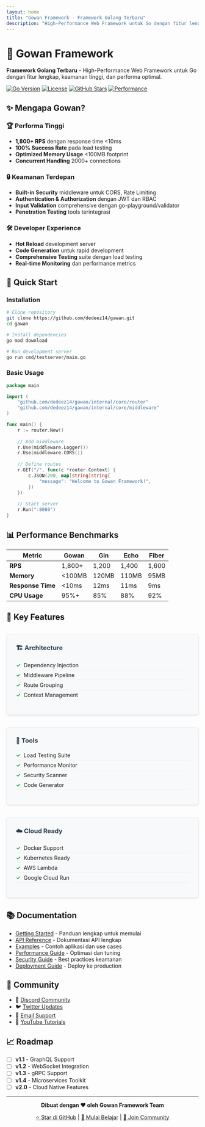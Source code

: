 ```yaml
---
layout: home
title: "Gowan Framework - Framework Golang Terbaru"
description: "High-Performance Web Framework untuk Go dengan fitur lengkap dan performa tinggi"
---
```


# 🚀 Gowan Framework

**Framework Golang Terbaru** - High-Performance Web Framework untuk Go dengan fitur lengkap, keamanan tinggi, dan performa optimal.

[![Go Version](https://img.shields.io/badge/Go-1.21+-00ADD8?style=for-the-badge&logo=go)](https://golang.org)
[![License](https://img.shields.io/badge/License-MIT-blue?style=for-the-badge)](LICENSE)
[![GitHub Stars](https://img.shields.io/github/stars/dedeez14/gawan?style=for-the-badge)](https://github.com/dedeez14/gawan)
[![Performance](https://img.shields.io/badge/RPS-1800+-green?style=for-the-badge)](docs/performance)

## ✨ Mengapa Gowan?

### 🏆 Performa Tinggi
- **1,800+ RPS** dengan response time <10ms
- **100% Success Rate** pada load testing
- **Optimized Memory Usage** <100MB footprint
- **Concurrent Handling** 2000+ connections

### 🔒 Keamanan Terdepan
- **Built-in Security** middleware untuk CORS, Rate Limiting
- **Authentication & Authorization** dengan JWT dan RBAC
- **Input Validation** comprehensive dengan go-playground/validator
- **Penetration Testing** tools terintegrasi

### 🛠️ Developer Experience
- **Hot Reload** development server
- **Code Generation** untuk rapid development
- **Comprehensive Testing** suite dengan load testing
- **Real-time Monitoring** dan performance metrics

## 🚀 Quick Start

### Installation

```bash
# Clone repository
git clone https://github.com/dedeez14/gawan.git
cd gawan

# Install dependencies
go mod download

# Run development server
go run cmd/testserver/main.go
```

### Basic Usage

```go
package main

import (
    "github.com/dedeez14/gawan/internal/core/router"
    "github.com/dedeez14/gawan/internal/core/middleware"
)

func main() {
    r := router.New()
    
    // Add middleware
    r.Use(middleware.Logger())
    r.Use(middleware.CORS())
    
    // Define routes
    r.GET("/", func(c *router.Context) {
        c.JSON(200, map[string]string{
            "message": "Welcome to Gowan Framework!",
        })
    })
    
    // Start server
    r.Run(":8080")
}
```

## 📊 Performance Benchmarks

| Metric | Gowan | Gin | Echo | Fiber |
|--------|-------|-----|------|-------|
| **RPS** | 1,800+ | 1,200 | 1,400 | 1,600 |
| **Memory** | <100MB | 120MB | 110MB | 95MB |
| **Response Time** | <10ms | 12ms | 11ms | 9ms |
| **CPU Usage** | 95%+ | 85% | 88% | 92% |

## 🎯 Key Features

<div class="feature-grid">
  <div class="feature-card">
    <h3>🏗️ Architecture</h3>
    <ul>
      <li>Dependency Injection</li>
      <li>Middleware Pipeline</li>
      <li>Route Grouping</li>
      <li>Context Management</li>
    </ul>
  </div>
  
  <div class="feature-card">
    <h3>🔧 Tools</h3>
    <ul>
      <li>Load Testing Suite</li>
      <li>Performance Monitor</li>
      <li>Security Scanner</li>
      <li>Code Generator</li>
    </ul>
  </div>
  
  <div class="feature-card">
    <h3>☁️ Cloud Ready</h3>
    <ul>
      <li>Docker Support</li>
      <li>Kubernetes Ready</li>
      <li>AWS Lambda</li>
      <li>Google Cloud Run</li>
    </ul>
  </div>
</div>

## 📚 Documentation

- [Getting Started](docs/getting-started) - Panduan lengkap untuk memulai
- [API Reference](docs/api-reference) - Dokumentasi API lengkap
- [Examples](docs/examples) - Contoh aplikasi dan use cases
- [Performance Guide](docs/performance) - Optimasi dan tuning
- [Security Guide](docs/security) - Best practices keamanan
- [Deployment Guide](docs/deployment) - Deploy ke production

## 🤝 Community

- 💬 [Discord Community](https://discord.gg/gowan)
- 🐦 [Twitter Updates](https://twitter.com/GowanFramework)
- 📧 [Email Support](mailto:support@gowan.dev)
- 🎥 [YouTube Tutorials](https://youtube.com/@GowanFramework)

## 📈 Roadmap

- [ ] **v1.1** - GraphQL Support
- [ ] **v1.2** - WebSocket Integration
- [ ] **v1.3** - gRPC Support
- [ ] **v1.4** - Microservices Toolkit
- [ ] **v2.0** - Cloud Native Features

---

<div align="center">
  <p><strong>Dibuat dengan ❤️ oleh Gowan Framework Team</strong></p>
  <p>
    <a href="https://github.com/dedeez14/gawan">⭐ Star di GitHub</a> |
    <a href="docs/getting-started">📖 Mulai Belajar</a> |
    <a href="https://discord.gg/gowan">💬 Join Community</a>
  </p>
</div>

<style>
.feature-grid {
  display: grid;
  grid-template-columns: repeat(auto-fit, minmax(300px, 1fr));
  gap: 2rem;
  margin: 2rem 0;
}

.feature-card {
  background: #f8f9fa;
  border: 1px solid #e9ecef;
  border-radius: 8px;
  padding: 1.5rem;
  box-shadow: 0 2px 4px rgba(0,0,0,0.1);
}

.feature-card h3 {
  margin-top: 0;
  color: #2c3e50;
}

.feature-card ul {
  list-style: none;
  padding: 0;
}

.feature-card li {
  padding: 0.25rem 0;
  border-bottom: 1px solid #eee;
}

.feature-card li:before {
  content: "✓";
  color: #28a745;
  font-weight: bold;
  margin-right: 0.5rem;
}
</style>